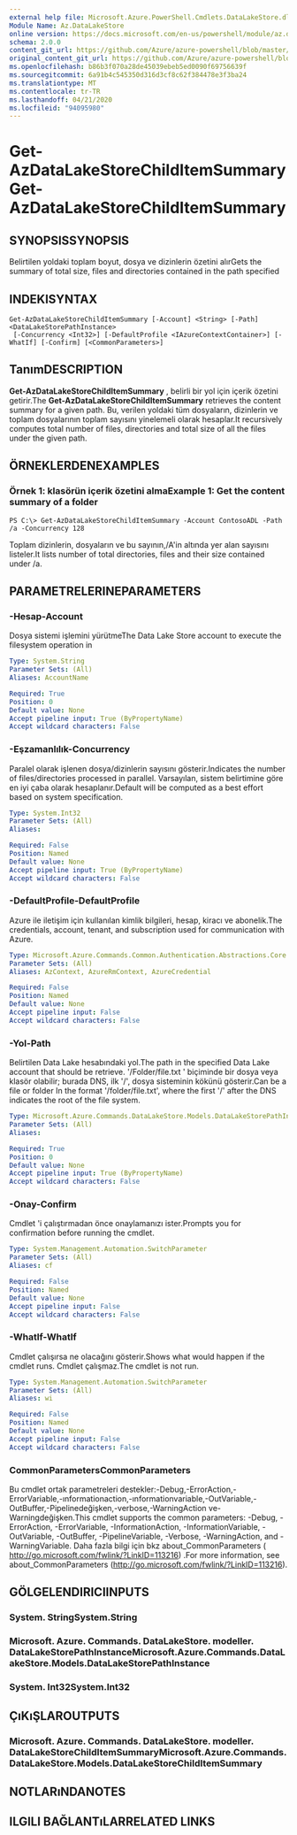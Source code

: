 ```yaml
---
external help file: Microsoft.Azure.PowerShell.Cmdlets.DataLakeStore.dll-Help.xml
Module Name: Az.DataLakeStore
online version: https://docs.microsoft.com/en-us/powershell/module/az.datalakestore/get-azdatalakestorechilditemsummary
schema: 2.0.0
content_git_url: https://github.com/Azure/azure-powershell/blob/master/src/DataLakeStore/DataLakeStore/help/Get-AzDataLakeStoreChildItemSummary.md
original_content_git_url: https://github.com/Azure/azure-powershell/blob/master/src/DataLakeStore/DataLakeStore/help/Get-AzDataLakeStoreChildItemSummary.md
ms.openlocfilehash: b86b3f070a28de45039ebeb5ed0090f69756639f
ms.sourcegitcommit: 6a91b4c545350d316d3cf8c62f384478e3f3ba24
ms.translationtype: MT
ms.contentlocale: tr-TR
ms.lasthandoff: 04/21/2020
ms.locfileid: "94095980"
---
```

# <span data-ttu-id="9e8ff-101">Get-AzDataLakeStoreChildItemSummary</span><span class="sxs-lookup"><span data-stu-id="9e8ff-101">Get-AzDataLakeStoreChildItemSummary</span></span>

## <span data-ttu-id="9e8ff-102">SYNOPSIS</span><span class="sxs-lookup"><span data-stu-id="9e8ff-102">SYNOPSIS</span></span>
<span data-ttu-id="9e8ff-103">Belirtilen yoldaki toplam boyut, dosya ve dizinlerin özetini alır</span><span class="sxs-lookup"><span data-stu-id="9e8ff-103">Gets the summary of total size, files and directories contained in the path specified</span></span>

## <span data-ttu-id="9e8ff-104">INDEKI</span><span class="sxs-lookup"><span data-stu-id="9e8ff-104">SYNTAX</span></span>

```
Get-AzDataLakeStoreChildItemSummary [-Account] <String> [-Path] <DataLakeStorePathInstance>
 [-Concurrency <Int32>] [-DefaultProfile <IAzureContextContainer>] [-WhatIf] [-Confirm] [<CommonParameters>]
```

## <span data-ttu-id="9e8ff-105">Tanım</span><span class="sxs-lookup"><span data-stu-id="9e8ff-105">DESCRIPTION</span></span>
<span data-ttu-id="9e8ff-106">**Get-AzDataLakeStoreChildItemSummary** , belirli bir yol için içerik özetini getirir.</span><span class="sxs-lookup"><span data-stu-id="9e8ff-106">The **Get-AzDataLakeStoreChildItemSummary** retrieves the content summary for a given path.</span></span> <span data-ttu-id="9e8ff-107">Bu, verilen yoldaki tüm dosyaların, dizinlerin ve toplam dosyalarının toplam sayısını yinelemeli olarak hesaplar.</span><span class="sxs-lookup"><span data-stu-id="9e8ff-107">It recursively computes total number of files, directories and total size of all the files under the given path.</span></span>

## <span data-ttu-id="9e8ff-108">ÖRNEKLERDEN</span><span class="sxs-lookup"><span data-stu-id="9e8ff-108">EXAMPLES</span></span>

### <span data-ttu-id="9e8ff-109">Örnek 1: klasörün içerik özetini alma</span><span class="sxs-lookup"><span data-stu-id="9e8ff-109">Example 1: Get the content summary of a folder</span></span>
```
PS C:\> Get-AzDataLakeStoreChildItemSummary -Account ContosoADL -Path /a -Concurrency 128
```

<span data-ttu-id="9e8ff-110">Toplam dizinlerin, dosyaların ve bu sayının,/A'in altında yer alan sayısını listeler.</span><span class="sxs-lookup"><span data-stu-id="9e8ff-110">It lists number of total directories, files and their size contained under /a.</span></span>

## <span data-ttu-id="9e8ff-111">PARAMETRELERINE</span><span class="sxs-lookup"><span data-stu-id="9e8ff-111">PARAMETERS</span></span>

### <span data-ttu-id="9e8ff-112">-Hesap</span><span class="sxs-lookup"><span data-stu-id="9e8ff-112">-Account</span></span>
<span data-ttu-id="9e8ff-113">Dosya sistemi işlemini yürütme</span><span class="sxs-lookup"><span data-stu-id="9e8ff-113">The Data Lake Store account to execute the filesystem operation in</span></span>

```yaml
Type: System.String
Parameter Sets: (All)
Aliases: AccountName

Required: True
Position: 0
Default value: None
Accept pipeline input: True (ByPropertyName)
Accept wildcard characters: False
```

### <span data-ttu-id="9e8ff-114">-Eşzamanlılık</span><span class="sxs-lookup"><span data-stu-id="9e8ff-114">-Concurrency</span></span>
<span data-ttu-id="9e8ff-115">Paralel olarak işlenen dosya/dizinlerin sayısını gösterir.</span><span class="sxs-lookup"><span data-stu-id="9e8ff-115">Indicates the number of files/directories processed in parallel.</span></span>
<span data-ttu-id="9e8ff-116">Varsayılan, sistem belirtimine göre en iyi çaba olarak hesaplanır.</span><span class="sxs-lookup"><span data-stu-id="9e8ff-116">Default will be computed as a best effort based on system specification.</span></span>

```yaml
Type: System.Int32
Parameter Sets: (All)
Aliases:

Required: False
Position: Named
Default value: None
Accept pipeline input: True (ByPropertyName)
Accept wildcard characters: False
```

### <span data-ttu-id="9e8ff-117">-DefaultProfile</span><span class="sxs-lookup"><span data-stu-id="9e8ff-117">-DefaultProfile</span></span>
<span data-ttu-id="9e8ff-118">Azure ile iletişim için kullanılan kimlik bilgileri, hesap, kiracı ve abonelik.</span><span class="sxs-lookup"><span data-stu-id="9e8ff-118">The credentials, account, tenant, and subscription used for communication with Azure.</span></span>

```yaml
Type: Microsoft.Azure.Commands.Common.Authentication.Abstractions.Core.IAzureContextContainer
Parameter Sets: (All)
Aliases: AzContext, AzureRmContext, AzureCredential

Required: False
Position: Named
Default value: None
Accept pipeline input: False
Accept wildcard characters: False
```

### <span data-ttu-id="9e8ff-119">-Yol</span><span class="sxs-lookup"><span data-stu-id="9e8ff-119">-Path</span></span>
<span data-ttu-id="9e8ff-120">Belirtilen Data Lake hesabındaki yol.</span><span class="sxs-lookup"><span data-stu-id="9e8ff-120">The path in the specified Data Lake account that should be retrieve.</span></span>
<span data-ttu-id="9e8ff-121">'/Folder/file.txt ' biçiminde bir dosya veya klasör olabilir; burada DNS, ilk '/', dosya sisteminin kökünü gösterir.</span><span class="sxs-lookup"><span data-stu-id="9e8ff-121">Can be a file or folder In the format '/folder/file.txt', where the first '/' after the DNS indicates the root of the file system.</span></span>

```yaml
Type: Microsoft.Azure.Commands.DataLakeStore.Models.DataLakeStorePathInstance
Parameter Sets: (All)
Aliases:

Required: True
Position: 0
Default value: None
Accept pipeline input: True (ByPropertyName)
Accept wildcard characters: False
```

### <span data-ttu-id="9e8ff-122">-Onay</span><span class="sxs-lookup"><span data-stu-id="9e8ff-122">-Confirm</span></span>
<span data-ttu-id="9e8ff-123">Cmdlet 'i çalıştırmadan önce onaylamanızı ister.</span><span class="sxs-lookup"><span data-stu-id="9e8ff-123">Prompts you for confirmation before running the cmdlet.</span></span>

```yaml
Type: System.Management.Automation.SwitchParameter
Parameter Sets: (All)
Aliases: cf

Required: False
Position: Named
Default value: None
Accept pipeline input: False
Accept wildcard characters: False
```

### <span data-ttu-id="9e8ff-124">-WhatIf</span><span class="sxs-lookup"><span data-stu-id="9e8ff-124">-WhatIf</span></span>
<span data-ttu-id="9e8ff-125">Cmdlet çalışırsa ne olacağını gösterir.</span><span class="sxs-lookup"><span data-stu-id="9e8ff-125">Shows what would happen if the cmdlet runs.</span></span>
<span data-ttu-id="9e8ff-126">Cmdlet çalışmaz.</span><span class="sxs-lookup"><span data-stu-id="9e8ff-126">The cmdlet is not run.</span></span>

```yaml
Type: System.Management.Automation.SwitchParameter
Parameter Sets: (All)
Aliases: wi

Required: False
Position: Named
Default value: None
Accept pipeline input: False
Accept wildcard characters: False
```

### <span data-ttu-id="9e8ff-127">CommonParameters</span><span class="sxs-lookup"><span data-stu-id="9e8ff-127">CommonParameters</span></span>
<span data-ttu-id="9e8ff-128">Bu cmdlet ortak parametreleri destekler:-Debug,-ErrorAction,-ErrorVariable,-ınformationaction,-ınformationvariable,-OutVariable,-OutBuffer,-Pipelinedeğişken,-verbose,-WarningAction ve-Warningdeğişken.</span><span class="sxs-lookup"><span data-stu-id="9e8ff-128">This cmdlet supports the common parameters: -Debug, -ErrorAction, -ErrorVariable, -InformationAction, -InformationVariable, -OutVariable, -OutBuffer, -PipelineVariable, -Verbose, -WarningAction, and -WarningVariable.</span></span> <span data-ttu-id="9e8ff-129">Daha fazla bilgi için bkz about_CommonParameters ( http://go.microsoft.com/fwlink/?LinkID=113216) .</span><span class="sxs-lookup"><span data-stu-id="9e8ff-129">For more information, see about_CommonParameters (http://go.microsoft.com/fwlink/?LinkID=113216).</span></span>

## <span data-ttu-id="9e8ff-130">GÖLGELENDIRICI</span><span class="sxs-lookup"><span data-stu-id="9e8ff-130">INPUTS</span></span>

### <span data-ttu-id="9e8ff-131">System. String</span><span class="sxs-lookup"><span data-stu-id="9e8ff-131">System.String</span></span>

### <span data-ttu-id="9e8ff-132">Microsoft. Azure. Commands. DataLakeStore. modeller. DataLakeStorePathInstance</span><span class="sxs-lookup"><span data-stu-id="9e8ff-132">Microsoft.Azure.Commands.DataLakeStore.Models.DataLakeStorePathInstance</span></span>

### <span data-ttu-id="9e8ff-133">System. Int32</span><span class="sxs-lookup"><span data-stu-id="9e8ff-133">System.Int32</span></span>

## <span data-ttu-id="9e8ff-134">ÇıKıŞLAR</span><span class="sxs-lookup"><span data-stu-id="9e8ff-134">OUTPUTS</span></span>

### <span data-ttu-id="9e8ff-135">Microsoft. Azure. Commands. DataLakeStore. modeller. DataLakeStoreChildItemSummary</span><span class="sxs-lookup"><span data-stu-id="9e8ff-135">Microsoft.Azure.Commands.DataLakeStore.Models.DataLakeStoreChildItemSummary</span></span>

## <span data-ttu-id="9e8ff-136">NOTLARıNDA</span><span class="sxs-lookup"><span data-stu-id="9e8ff-136">NOTES</span></span>

## <span data-ttu-id="9e8ff-137">ILGILI BAĞLANTıLAR</span><span class="sxs-lookup"><span data-stu-id="9e8ff-137">RELATED LINKS</span></span>
